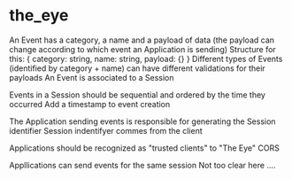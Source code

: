 # the_eye

An Event has a category, a name and a payload of data (the payload can change according to which event an Application is sending)
  Structure for this:
   {
    category: string,
    name: string,
    payload: {}
   }
Different types of Events (identified by category + name) can have different validations for their payloads
An Event is associated to a Session

Events in a Session should be sequential and ordered by the time they occurred
Add a timestamp to event creation

The Application sending events is responsible for generating the Session identifier
Session indentifyer commes from the client

Applications should be recognized as "trusted clients" to "The Eye"
CORS

Appllications can send events for the same session
Not too clear here ....

